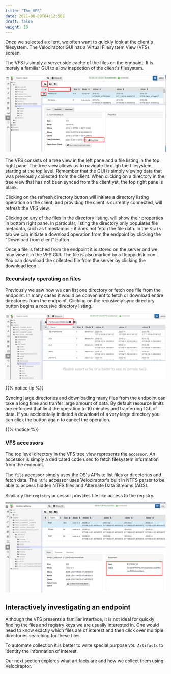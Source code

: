 ```yaml
---
title: "The VFS"
date: 2021-06-09T04:12:50Z
draft: false
weight: 10
---
```


Once we selected a client, we often want to quickly look at the
client's filesystem. The Velociraptor GUI has a Virtual Filesystem
View (VFS) screen.

The VFS is simply a server side cache of the files on the endpoint. It
is merely a familiar GUI to allow inspection of the client's
filesystem.

![The Virtual Filesystem](image63.png)

The VFS consists of a tree view in the left pane and a file listing in
the top right pane. The tree view allows us to navigate through the
filesystem, starting at the top level. Remember that the GUI is simply
viewing data that was previously collected from the client. When
clicking on a directory in the tree view that has not been synced from
the client yet, the top right pane is blank.

Clicking on the refresh directory button <i class="fas fa-folder-open"></i>
will initiate a directory listing operation on the client, and
providing the client is currently connected, will refresh the VFS
view.

Clicking on any of the files in the directory listing, will show their
properties in bottom right pane. In particular, listing the directory
only populates file metadata, such as timestamps - it does not fetch
the file data. In the `Stats` tab we can initiate a download operation
from the endpoint by clicking the "Download from client" button <i class="fas fa-sync"></i>.

Once a file is fetched from the endpoint it is stored on the server
and we may view it in the VFS GUI. The file is also marked by a floppy
disk icon <i class="fas fa-save"></i>. You can download the collected
file from the server by clicking the download icon <i class="fas fa-download"></i>.

### Recursively operating on files

Previously we saw how we can list one directory or fetch one file from
the endpoint. In many cases it would be convenient to fetch or
download entire directories from the endpoint. Clicking on the
recusively sync directory button begins a recusive directory listing.

![Recursive listing](image66.png)

{{% notice tip %}}

Syncing large directories and downloading many files from the endpoint
can take a long time and tranfer large amount of data. By default
resource limits are enforced that limit the operation to 10 minutes
and tranferring 1Gb of data. If you accidentally initiated a download
of a very large directory you can click the button again to cancel the
operation.

{{% /notice %}}

### VFS accessors

The top level directory in the VFS tree view represents the
`accessor`. An accessor is simply a dedicated code used to fetch
filesystem information from the endpoint.

The `file` accessor simply uses the OS's APIs to list files or
directories and fetch data. The `ntfs` accessor uses Velociraptor's
built in NTFS parser to be able to access hidden NTFS files and
Alternate Data Streams (ADS).

Similarly the `registry` accessor provides file like access to the registry.

![Registry Accessor](image65.png)

## Interactively investigating an endpoint

Although the VFS presents a familiar interface, it is not ideal for
quickly finding the files and registry keys we are usually interested
in. One would need to know exactly which files are of interest and
then click over multiple directories searching for these files.

To automate collection it is better to write special purpose `VQL
Artifacts` to identity the information of interest.

Our next section explores what artifacts are and how we collect them
using Velociraptor.
